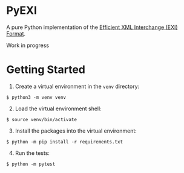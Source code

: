 # PyEXI

A pure Python implementation of the [Efficient XML Interchange (EXI) Format](https://www.w3.org/TR/exi/).

Work in progress

# Getting Started

1. Create a virtual environment in the `venv` directory:

`$ python3 -m venv venv`

2. Load the virtual environment shell:

`$ source venv/bin/activate`

3. Install the packages into the virtual environment:

`$ python -m pip install -r requirements.txt`

4. Run the tests:

`$ python -m pytest`
